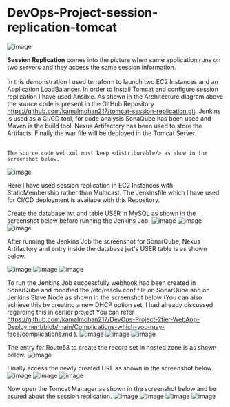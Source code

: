 # DevOps-Project-session-replication-tomcat

![image](https://github.com/user-attachments/assets/f3b1f999-471e-4640-8c4a-9ece6c4112af)

**Session Replication** comes into the picture when same application runs on two servers and they access the same session information.
<br><br/>
In this demonstration I used terraform to launch two EC2 Instances and an Application LoadBalancer. In order to Install Tomcat and configure session replication I have used Ansible. As shown in the Architecture diagram above the source code is present in the GitHub Repository https://github.com/kamalmohan217/tomcat-session-replication.git. Jenkins is used as a CI/CD tool, for code analysis SonaQube has been used and Maven is the build tool. Nexus Artifactory has been used to store the Artifacts. Finally the war file will be deployed in the Tomcat Server.
<br><br/>
```
The source code web.xml must keep <distriburable/> as show in the screenshot below.
```
![image](https://github.com/user-attachments/assets/d0ecbfd6-f1fd-426b-9e65-be19bc5fc4e4)

Here I have used session replication in EC2 Instances with StaticMembership rather than Multicast. The Jenkinsfile which I have used for CI/CD deployment is availabe with this Repository. 

Create the database jwt and table USER in MySQL as shown in the screenshot below before running the Jenkins Job.
![image](https://github.com/user-attachments/assets/4befe8b8-4ca8-4d2f-88ec-9a6efa8be6f6)
![image](https://github.com/user-attachments/assets/c54917fe-cc65-40fc-95e7-acb1956e7015)
![image](https://github.com/user-attachments/assets/f7a1ed0d-be24-4d98-8090-aaa294c97130)

After running the Jenkins Job the screenshot for SonarQube, Nexus Artifactory and entry inside the database jwt's USER table is as shown below.

![image](https://github.com/user-attachments/assets/d6a1e71d-c93a-4ced-aa28-f5432041cd2c)
![image](https://github.com/user-attachments/assets/73fcefab-dbfa-4d97-bef7-f86fe84ee224)
![image](https://github.com/user-attachments/assets/2c428b00-73b4-43cb-8338-e3fa4b23ef79)

To run the Jenkins Job successfully webhook had been created in SonarQube and modified the /etc/resolv.conf file on SonarQube and on Jenkins Slave Node as shown in the screenshot below (You can also achieve this by creating a new DHCP option set, I had already discussed regarding this in earlier project You can refer https://github.com/kamalmohan217/DevOps-Project-2tier-WebApp-Deployment/blob/main/Complications-which-you-may-face/complications.md ).
![image](https://github.com/user-attachments/assets/1f290de4-8925-4cf7-8f9b-efba7f3e2495)
![image](https://github.com/user-attachments/assets/f0afde40-329b-42e9-9d25-c539a9fc0683)
![image](https://github.com/user-attachments/assets/b7f7dddb-c9ec-4f89-9c14-9741f6962215)

The entry for Route53 to create the record set in hosted zone is as shown below.
![image](https://github.com/user-attachments/assets/7529d35a-9027-42e3-bb7e-0138ff6a25b4)

Finally access the newly created URL as shown in the screenshot below.
![image](https://github.com/user-attachments/assets/e99872bb-92ac-40b7-b31a-8d1a73cd48e5)
![image](https://github.com/user-attachments/assets/4a440956-8d5e-41c6-a749-f5130822dae3)
![image](https://github.com/user-attachments/assets/8309b7a3-c8c5-4a8f-8d34-a5dde86005ed)

Now open the Tomcat Manager as shown in the screenshot below and be asured about the session replication.
![image](https://github.com/user-attachments/assets/a5f2a0a1-4a8b-4e32-ab0b-406f536369aa)
![image](https://github.com/user-attachments/assets/f24b064e-405c-4dd6-8671-a73cc133f6d2)
![image](https://github.com/user-attachments/assets/4785f08d-7fae-48a1-91be-6f5d687e190c)
![image](https://github.com/user-attachments/assets/d360cf42-934a-4bb1-b462-fea824e106f9)
